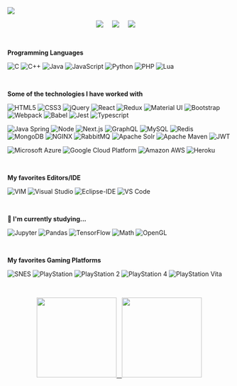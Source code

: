 [![](https://raw.githubusercontent.com/madureira/madureira/master/.github/matrix_opt.gif)](https://github.com/madureira)

<p align='center'>
  <a href="https://linkedin.com/in/rafaelmadureira/?locale=en_US"><img src="https://img.shields.io/badge/linkedin-%230077B5.svg?&style=for-the-badge&logo=linkedin&logoColor=white" /></a>&nbsp;&nbsp;&nbsp;&nbsp;
  <a href="https://codepen.io/rafael_madureira"><img src="https://img.shields.io/badge/codepen-%23000000.svg?&style=for-the-badge&logo=codepen&logoColor=white" /></a>&nbsp;&nbsp;&nbsp;&nbsp;
  <a href="https://twitter.com/TheMadureira"><img src="https://img.shields.io/badge/twitter-%231DA1F2.svg?&style=for-the-badge&logo=twitter&logoColor=white" /></a>&nbsp;&nbsp;&nbsp;&nbsp;
</p>

<br>

**Programming Languages**

![C](https://img.shields.io/badge/-C-333333?style=flat&logo=C)
![C++](https://img.shields.io/badge/-C++-333333?style=flat&logo=C%2B%2B&logoColor=00599C)
![Java](https://img.shields.io/badge/-Java-333333?style=flat&logo=Java&logoColor=007396)
![JavaScript](https://img.shields.io/badge/-JavaScript-333333?style=flat&logo=javascript)
![Python](https://img.shields.io/badge/-Python-333333?style=flat&logo=python)
![PHP](https://img.shields.io/badge/-PHP-333333?style=flat&logo=PHP)
![Lua](https://img.shields.io/badge/-Lua-333333?style=flat&logo=Lua)

<br>

**Some of the technologies I have worked with**

![HTML5](https://img.shields.io/badge/-HTML5-333333?style=flat&logo=HTML5)
![CSS3](https://img.shields.io/badge/-CSS3-333333?style=flat&logo=CSS3&logoColor=1572B6)
![jQuery](https://img.shields.io/badge/-jQuery-333333?style=flat&logo=jQuery&logoColor=0769AD)
![React](https://img.shields.io/badge/-React-333333?style=flat&logo=React&logoColor=61DAFB)
![Redux](https://img.shields.io/badge/-Redux-333333?style=flat&logo=Redux&logoColor=61DAFB)
![Material UI](https://img.shields.io/badge/-Material%20UI-333333?style=flat&logo=Material%20UI&logoColor=0081CB)
![Bootstrap](https://img.shields.io/badge/-Bootstrap-333333?style=flat&logo=Bootstrap&logoColor=563D7C)
![Webpack](https://img.shields.io/badge/-Webpack-333333?style=flat&logo=Webpack)
![Babel](https://img.shields.io/badge/-Babel-333333?style=flat&logo=Babel&logoColor=F9DC3E)
![Jest](https://img.shields.io/badge/-Jest-333333?style=flat&logo=Jest&logoColor=C21325)
![Typescript](https://img.shields.io/badge/-Typescript-333333?style=flat&logo=Typescript&logoColor=007ACC)

![Java Spring](https://img.shields.io/badge/-Spring-333333?style=flat&logo=spring&logoColor=6DB33F)
![Node](https://img.shields.io/badge/-Node-333333?style=flat&logo=node.js&logoColor=339933)
![Next.js](https://img.shields.io/badge/-Next-333333?style=flat&logo=Next.js)
![GraphQL](https://img.shields.io/badge/-GraphQL-333333?style=flat&logo=GraphQL&logoColor=E535AB)
![MySQL](https://img.shields.io/badge/-MySQL-333333?style=flat&logo=MySQL)
![Redis](https://img.shields.io/badge/-Redis-333333?style=flat&logo=Redis)
![MongoDB](https://img.shields.io/badge/-MongoDB-333333?style=flat&logo=MongoDB)
![NGINX](https://img.shields.io/badge/-NGINX-333333?style=flat&logo=NGINX)
![RabbitMQ](https://img.shields.io/badge/-RabbitMQ-333333?style=flat&logo=RabbitMQ)
![Apache Solr](https://img.shields.io/badge/-Solr-333333?style=flat&logo=Apache%20Solr)
![Apache Maven](https://img.shields.io/badge/-Maven-333333?style=flat&logo=Apache%20Maven&logoColor=C71A36)
![JWT](https://img.shields.io/badge/-JWT-333333?style=flat&logo=JSON%20Web%20Tokens&logoColor=000000)

![Microsoft Azure](https://img.shields.io/badge/-Microsoft%20Azure-333333?style=flat&logo=Microsoft%20Azure)
![Google Cloud Platform](https://img.shields.io/badge/-Google%20Cloud%20Platform-333333?style=flat&logo=Google%20Cloud)
![Amazon AWS](https://img.shields.io/badge/-Amazon%20AWS-333333?style=flat&logo=Amazon%20AWS)
![Heroku](https://img.shields.io/badge/-Heroku-333333?style=flat&logo=Heroku)

<br>

**My favorites Editors/IDE**

![VIM](https://img.shields.io/badge/-VIM-333333?style=flat&logo=VIM&logoColor=019733)
![Visual Studio](https://img.shields.io/badge/-Visual%20Studio-333333?style=flat&logo=Visual%20Studio&logoColor=007ACC)
![Eclipse-IDE](https://img.shields.io/badge/-Eclipse%20IDE-333333?style=flat&logo=Eclipse-IDE&logoColor=2C2255)
![VS Code](https://img.shields.io/badge/-VS%20Code-333333?style=flat&logo=visual-studio-code&logoColor=007ACC)

<br>

**🌱 I'm currently studying...**

![Jupyter](https://img.shields.io/badge/-Jupyter-333333?style=flat&logo=Jupyter&logoColor=F37626)
![Pandas](https://img.shields.io/badge/-Pandas-333333?style=flat&logo=Pandas&logoColor=150458)
![TensorFlow](https://img.shields.io/badge/-TensorFlow-333333?style=flat&logo=TensorFlow&logoColor=FF6F00)
![Math](https://img.shields.io/badge/-Math-333333?style=flat&logo=Matrix)
![OpenGL](https://img.shields.io/badge/-OpenGL-333333?style=flat&logo=OpenGL)

<br>

**My favorites Gaming Platforms**

![SNES](https://img.shields.io/badge/-SNES-333333?style=flat&logo=Nintendo&logoColor=D12228)
![PlayStation](https://img.shields.io/badge/-PlayStation-333333?style=flat&logo=PlayStation&logoColor=FFFFFF)
![PlayStation 2](https://img.shields.io/badge/-PlayStation%202-333333?style=flat&logo=PlayStation%202&logoColor=FFFFFF)
![PlayStation 4](https://img.shields.io/badge/-PlayStation%204-333333?style=flat&logo=PlayStation%204&logoColor=FFFFFF)
![PlayStation Vita](https://img.shields.io/badge/-PlayStation%20Vita-333333?style=flat&logo=PlayStation%20Vita&logoColor=FFFFFF)

<br>

<p align="center">
  <a href="https://github.com/madureira">
  <img height="180em" src="https://github-readme-stats-eight-theta.vercel.app/api?username=madureira&theme=dark&show_icons=true&include_all_commits=true&count_private=true" />
  &nbsp;
  <img height="180em" src="https://github-readme-stats-eight-theta.vercel.app/api/top-langs/?username=madureira&theme=dark&layout=compact&exclude_lang=Objective-C+Tcl+Fortran+Makefile" />
  </a>
</p>